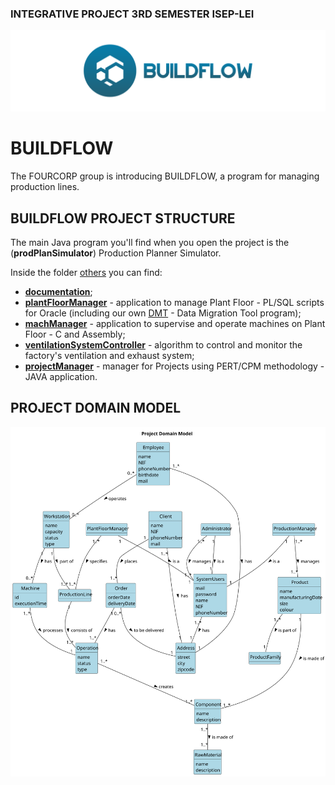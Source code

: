 ### INTEGRATIVE PROJECT 3RD SEMESTER ISEP-LEI

![Cover](others/documentation/readme-project-images/cover.svg)

# BUILDFLOW

The FOURCORP group is introducing BUILDFLOW, a program for managing production lines.

## BUILDFLOW PROJECT STRUCTURE

The main Java program you'll find when you open the project is the (**prodPlanSimulator**) Production Planner Simulator.

Inside the folder [others](/others) you can find: 
- **[documentation](/others/documentation)**;
- **[plantFloorManager](/others/plantFloorManager)** - application to manage Plant Floor - PL/SQL scripts for Oracle (including our own [DMT](/others/plantFloorManager/dmt) - Data Migration Tool program);
- **[machManager](/others/machManager)** - application to supervise and operate machines on Plant Floor - C and Assembly;
- **[ventilationSystemController](/others/ventilationSystemController)** - algorithm to control and monitor the factory's ventilation and exhaust system;
- **[projectManager](/others/projectManager)** - manager for Projects using PERT/CPM methodology - JAVA application.

## PROJECT DOMAIN MODEL
![Cover](others/documentation/global-artifacts/svg/domain-model-Project_Domain_Model.svg)

